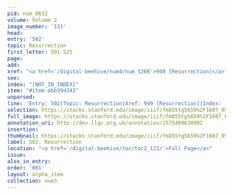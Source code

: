 ```yaml
---
pid: num_0632
volume: Volume 2
image_number: '131'
head: 
entry: '502'
topic: Resurrection
first_letter: 501-525
page: 
add: 
xref: "<a href='/digital-beehive/num4/num_1266'>949 [Resurrection]</a>"
see: 
index: "[NOT_IN_INDEX]"
item: "#item-abb39d343"
unparsed: 
line: 'Entry: 502|Topic: Resurrection|Xref: 949 [Resurrection]|Index: [NOT_IN_INDEX]|#item-abb39d343'
selection: https://stacks.stanford.edu/image/iiif/fm855tg5659%2F1607_0598/330,257,2962,730/full/0/default.jpg
full_image: https://stacks.stanford.edu/image/iiif/fm855tg5659%2F1607_0598/full/full/0/default.jpg
annotation_uri: http://dev.llgc.org.uk/annotation/1575409630902
insertion: 
thumbnail: https://stacks.stanford.edu/image/iiif/fm855tg5659%2F1607_0598/330,257,600,180/250,/0/default.jpg
label: 502. Resurrection
location: "<a href='/digital-beehive/toc/toc2_121/'>Full Page</a>"
issue: 
also_in_entry: 
order: '001'
layout: alpha_item
collection: num3
---
```

